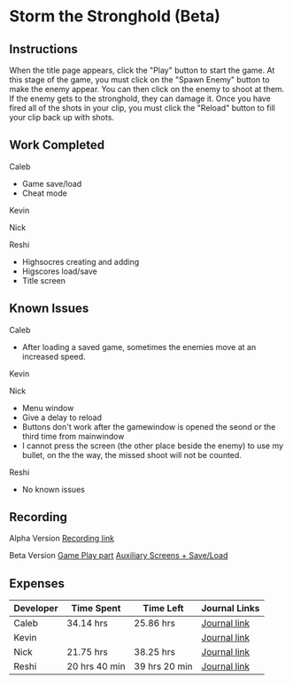 # Storm the Stronghold (Beta)
## Instructions
When the title page appears, click the "Play" button to start the game. At this stage of the game, you must click on the "Spawn Enemy" button to make the enemy appear. You can then click on the enemy to shoot at them. If the enemy gets to the stronghold, they can damage it. Once you have fired all of the shots in your clip, you must click the "Reload" button to fill your clip back up with shots. 

## Work Completed
Caleb
* Game save/load 
* Cheat mode

Kevin

Nick

Reshi

* Highsocres creating and adding
* Higscores  load/save
* Title screen
## Known Issues
Caleb
* After loading a saved game, sometimes the enemies move at an increased speed. 

Kevin

Nick

* Menu window
* Give a delay to reload
* Buttons don't work after the gamewindow is opened the seond or the third time from mainwindow
* I cannot press the screen (the other place beside the enemy) to use my bullet, on the the way, the missed shoot will not be counted.

Reshi

* No known issues

## Recording
Alpha Version
[Recording link](https://drive.google.com/open?id=1CW5kdHxV4GoX-Ov_sJSzhnEn91TZ-8OM)

Beta Version
[Game Play part](https://drive.google.com/open?id=1emwS6CGHS-1hhpVmmjVIZw2zWpDBjXjN)
[Auxiliary Screens + Save/Load](https://bju.hosted.panopto.com/Panopto/Pages/Viewer.aspx?id=6aedb9b7-b66f-42d7-947e-aba9003509a8)


## Expenses
Developer|Time Spent|Time Left|Journal Links                                                     
---------|----------|---------|--------------
|Caleb|34.14 hrs|25.86 hrs|[Journal link](https://github.com/stormthebuilding/sixtyhours/wiki/NguyenJournal)
|Kevin|   | |[Journal link](https://github.com/stormthebuilding/sixtyhours/wiki/HansenJournal)
|Nick| 21.75 hrs | 38.25 hrs |[Journal link](https://github.com/stormthebuilding/sixtyhours/wiki/NickJournal)
|Reshi|20 hrs 40 min | 39 hrs 20 min|[Journal link](https://github.com/stormthebuilding/sixtyhours/wiki/ReshiJournal)
